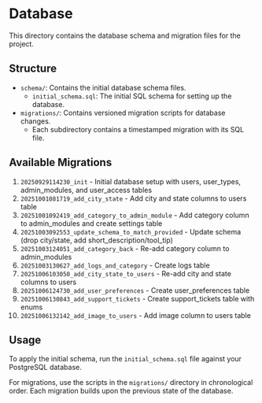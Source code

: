 # Database

This directory contains the database schema and migration files for the project.

## Structure

- `schema/`: Contains the initial database schema files.
  - `initial_schema.sql`: The initial SQL schema for setting up the database.
- `migrations/`: Contains versioned migration scripts for database changes.
  - Each subdirectory contains a timestamped migration with its SQL file.

## Available Migrations

1. `20250929114230_init` - Initial database setup with users, user_types, admin_modules, and user_access tables
2. `20251001081719_add_city_state` - Add city and state columns to users table
3. `20251001092419_add_category_to_admin_module` - Add category column to admin_modules and create settings table
4. `20251003092553_update_schema_to_match_provided` - Update schema (drop city/state, add short_description/tool_tip)
5. `20251003124051_add_category_back` - Re-add category column to admin_modules
6. `20251003130627_add_logs_and_category` - Create logs table
7. `20251006103050_add_city_state_to_users` - Re-add city and state columns to users
8. `20251006124730_add_user_preferences` - Create user_preferences table
9. `20251006130843_add_support_tickets` - Create support_tickets table with enums
10. `20251006132142_add_image_to_users` - Add image column to users table

## Usage

To apply the initial schema, run the `initial_schema.sql` file against your PostgreSQL database.

For migrations, use the scripts in the `migrations/` directory in chronological order. Each migration builds upon the previous state of the database.